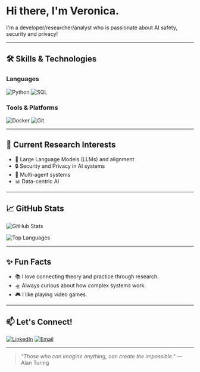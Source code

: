 <!-- Your header or cool banner -->

# Hi there, I'm Veronica. 

I'm a developer/researcher/analyst who is passionate about AI safety, security and privacy!  


---

## 🛠️ Skills & Technologies

### Languages
![Python](https://img.shields.io/badge/-Python-3776AB?logo=python&logoColor=white&style=flat)
![SQL](https://img.shields.io/badge/-SQL-F7DF1E?logo=sql&logoColor=black&style=flat)

### Tools & Platforms
![Docker](https://img.shields.io/badge/-Docker-2496ED?logo=docker&logoColor=white&style=flat)
![Git](https://img.shields.io/badge/-Git-F05032?logo=git&logoColor=white&style=flat)

---

## 🧠 Current Research Interests
- 🧬 Large Language Models (LLMs) and alignment
- 🔒 Security and Privacy in AI systems
- 🤖 Multi-agent systems
- 📊 Data-centric AI

---

## 📈 GitHub Stats

<!-- These are optional. You can remove them if you prefer minimal -->

![GitHub Stats](https://github-readme-stats.vercel.app/api?username=vrammouz&show_icons=true&hide_border=true&theme=default)

![Top Languages](https://github-readme-stats.vercel.app/api/top-langs/?username=vrammouz&layout=compact&hide_border=true&theme=default)

---

## ✨ Fun Facts
- 📚 I love connecting theory and practice through research.
- 🛸 Always curious about how complex systems work.
- 🎮 I like playing video games.

---

## 📫 Let's Connect!

[![LinkedIn](https://img.shields.io/badge/-LinkedIn-0A66C2?logo=linkedin&logoColor=white&style=flat)](https://linkedin.com/in/veronica-r-885799172/)
[![Email](https://img.shields.io/badge/-Email-D14836?logo=gmail&logoColor=white&style=flat)](mailto:veronica.rammouz@utsa.edu)

---

<!-- Optional footer quote -->
> *"Those who can imagine anything, can create the impossible."* — Alan Turing


<!--
**vrammouz/vrammouz** is a ✨ _special_ ✨ repository because its `README.md` (this file) appears on your GitHub profile.

Here are some ideas to get you started:

- 🔭 I’m currently working on ...
- 🌱 I’m currently learning ...
- 👯 I’m looking to collaborate on ...
- 🤔 I’m looking for help with ...
- 💬 Ask me about ...
- 📫 How to reach me: ...
- 😄 Pronouns: ...
- ⚡ Fun fact: ...
-->
